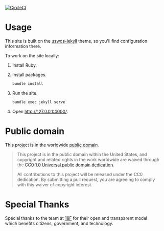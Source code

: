 [![CircleCI](https://circleci.com/gh/18F/join.tts.gsa.gov.svg?style=svg&circle-token=66a2eadcbf6cdcb69800da140971211bb0c78e3a)](https://circleci.com/gh/18F/join.tts.gsa.gov)

# Usage

This site is built on the [uswds-jekyll](https://github.com/18F/uswds-jekyll) theme, so you'll find configuration information there.

To work on the site locally:

1. Install Ruby.
1. Install packages.

    ```sh
    bundle install
    ```

1. Run the site.

    ```sh
    bundle exec jekyll serve
    ```

1. Open http://127.0.0.1:4000/.

# Public domain

This project is in the worldwide [public domain](LICENSE.md).

> This project is in the public domain within the United States, and copyright and related rights in the work worldwide are waived through the [CC0 1.0 Universal public domain dedication](https://creativecommons.org/publicdomain/zero/1.0/).
>
> All contributions to this project will be released under the CC0 dedication. By submitting a pull request, you are agreeing to comply with this waiver of copyright interest.

# Special Thanks

Special thanks to the team at [18F](https://18f.gsa.gov/) for their open and transparent model which benefits citizens, government, and technology.
